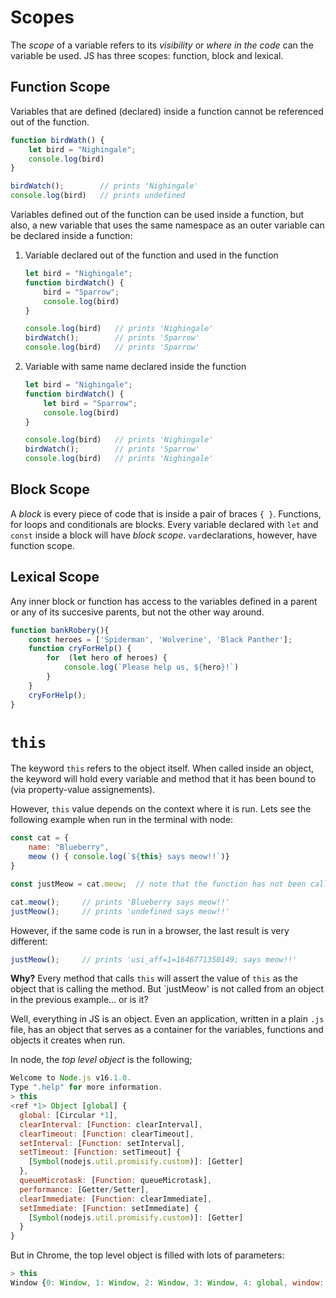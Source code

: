 # Scopes

The *scope* of a variable refers to its *visibility* or *where in the code* can the variable be used. JS has three scopes: function, block and lexical.

## Function Scope
Variables that are defined (declared) inside a function cannot be referenced out of the function.
```js
function birdWath() {
    let bird = "Nighingale";
    console.log(bird)
}

birdWatch();        // prints 'Nighingale'
console.log(bird)   // prints undefined
```
Variables defined out of the function can be used inside a function, but also, a new variable that uses the same namespace as an outer variable can be declared inside a function:

1. Variable declared out of the function and used in the function

    ```js
    let bird = "Nighingale";
    function birdWatch() {
        bird = "Sparrow";
        console.log(bird)
    }

    console.log(bird)   // prints 'Nighingale'
    birdWatch();        // prints 'Sparrow'
    console.log(bird)   // prints 'Sparrow'
    ```
2. Variable with same name declared inside the function
    
    ```js
    let bird = "Nighingale";
    function birdWatch() {
        let bird = "Sparrow";
        console.log(bird)
    }

    console.log(bird)   // prints 'Nighingale'
    birdWatch();        // prints 'Sparrow'
    console.log(bird)   // prints 'Nighingale'
    ```
    
## Block Scope
A *block* is every piece of code that is inside a pair of braces `{ }`. Functions, for loops and conditionals are blocks. Every variable declared with `let` and `const` inside a block will have *block scope*. `var`declarations, however, have function scope.

## Lexical Scope
Any inner block or function has access to the variables defined in a parent or any of its succesive parents, but not the other way around.

```js
function bankRobery(){
    const heroes = ['Spiderman', 'Wolverine', 'Black Panther'];
    function cryForHelp() {
        for  (let hero of heroes) {
            console.log(`Please help us, ${hero}!`)
        }
    }
    cryForHelp();
}
```



# `this`
The keyword `this` refers to the object itself. When called inside an object, the keyword will hold every variable and method that it has been bound to (via property-value assignements).

However, `this` value depends on the context where it is run. Lets see the following example when run in the terminal with node:
```js
const cat = {
    name: "Blueberry",
    meow () { console.log(`${this} says meow!!`)}
}

const justMeow = cat.meow;  // note that the function has not been called!

cat.meow();     // prints 'Blueberry says meow!!'
justMeow();     // prints 'undefined says meow!!'
```
However, if the same code is run in a browser, the last result is very different:
```js
justMeow();     // prints 'usi_aff=1=1646771350149; says meow!!'
```

**Why?**
Every method that calls `this` will assert the value of `this` as the object that is calling the method. But `justMeow' is not called from an object in the previous example... or is it?

Well, everything in JS is an object. Even an application, written in a plain `.js` file, has an object that serves as a container for the variables, functions and objects it creates when run.

In node, the *top level object* is the following;
```js
Welcome to Node.js v16.1.0.
Type ".help" for more information.
> this
<ref *1> Object [global] {
  global: [Circular *1],
  clearInterval: [Function: clearInterval],
  clearTimeout: [Function: clearTimeout],
  setInterval: [Function: setInterval],
  setTimeout: [Function: setTimeout] {
    [Symbol(nodejs.util.promisify.custom)]: [Getter]
  },
  queueMicrotask: [Function: queueMicrotask],
  performance: [Getter/Setter],
  clearImmediate: [Function: clearImmediate],
  setImmediate: [Function: setImmediate] {
    [Symbol(nodejs.util.promisify.custom)]: [Getter]
  }
}
```

But in Chrome, the top level object is filled with lots of parameters:
```js 
> this
Window {0: Window, 1: Window, 2: Window, 3: Window, 4: global, window: Window, self: Window, document: document, name: 'usi_aff=1=1646771350149;', location: Location, …}
```